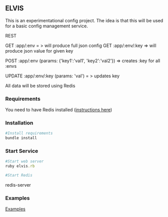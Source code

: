 ## ELVIS
This is an experimentational config project.  The idea is that this will
be used for a basic config management service.

REST

GET :app/:env = > will produce full json config
GET :app/:env/:key => will produce json value for given key<br />

POST :app/:env (params: {'key1':'val1', 'key2':'val2'}) => creates :key for all :envs<br />

UPDATE :app/:env/:key (params: 'val') = > updates key

All data will be stored using Redis

### Requirements
You need to have Redis installed ([instructions here](http://redis.io/topics/quickstart))

### Installation
```ruby
#Install requirements
bundle install
```

### Start Service
```ruby
#Start web server
ruby elvis.rb

#Start Redis
```
redis-server

### Examples
[Examples](https://github.com/nateleavitt/elvis/blob/master/examples.md)
